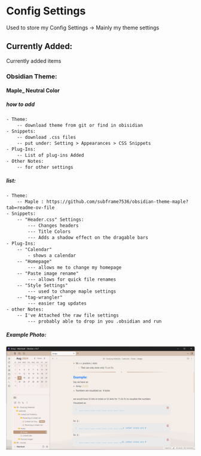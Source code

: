 # Config Settings

Used to store my Config Settings 
\-> Mainly my theme settings


## Currently Added:
Currently added items

### Obsidian Theme:
#### Maple_ Neutral Color
##### how to add
    - Theme: 
        -- download theme from git or find in obisidian
    - Snippets:
        -- download .css files
        -- put under: Setting > Appearances > CSS Snippets 
    - Plug-Ins:
        -- List of plug-ins Added
    - Other Notes:
        -- for other settings
##### list:
    - Theme:
        -- Maple : https://github.com/subframe7536/obsidian-theme-maple?tab=readme-ov-file 
    - Snippets:
        -- "Header.css" Settings: 
            --- Changes headers
            --- Title Colors 
            --- Adds a shadow effect on the dragable bars 
    - Plug-Ins:
        -- "Calendar"
            - shows a calendar
        -- "Homepage"
            --- allows me to change my homepage
        -- "Paste image rename"
            --- allows for quick file renames
        -- "Style Settings"
            --- used to change maple settings
        -- "tag-wrangler"
            --- easier tag updates
    - other Notes:
        -- I've Attached the raw file settings
            --- probably able to drop in you .obsidian and run 
##### Example Photo:
![](./Obsidian%20Themes/Maple_%20Neutral%20Color/src/example_1.png)